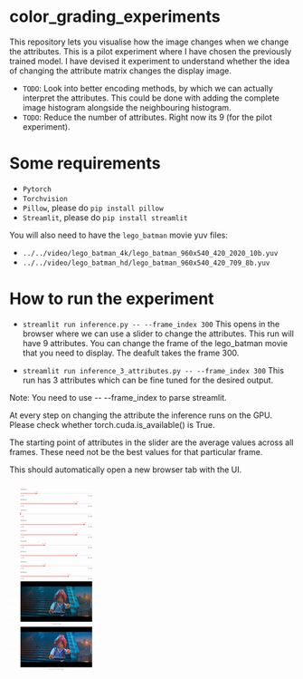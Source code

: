 # color_grading_experiments

This repository lets you visualise how the image changes when we change the attributes. This is a pilot experiment where I have chosen the previously trained model.
I have devised it experiment to understand whether the idea of changing the attribute matrix changes the display image.

* `TODO`: Look into better encoding methods, by which we can actually interpret the attributes. This could be done with adding the complete image histogram alongside the neighbouring histogram.
* `TODO`: Reduce the number of attributes. Right now its 9 (for the pilot experiment).


# Some requirements

* `Pytorch` 
* `Torchvision` 
* `Pillow`, please do `pip install pillow`  
* `Streamlit`, please do `pip install streamlit`

You will also need to have the `lego_batman` movie yuv files:

* `../../video/lego_batman_4k/lego_batman_960x540_420_2020_10b.yuv`
* `../../video/lego_batman_hd/lego_batman_960x540_420_709_8b.yuv`


#  How to run the experiment

* `streamlit run inference.py -- --frame_index 300` 
This opens in the browser where we can use a slider to change the attributes. This run will have 9 attributes.
You can change the frame of the lego_batman movie that you need to display. The deafult takes the frame 300.

* `streamlit run inference_3_attributes.py -- --frame_index 300`
This run has 3 attributes which can be fine tuned for the desired output.

Note: You need to use -- --frame_index to parse streamlit.

At every step on changing the attribute the inference runs on the GPU. Please check whether torch.cuda.is_available() is True.

The starting point of attributes in the slider are the average values across all frames. These need not be the best values for that particular frame.

This should automatically open a new browser tab with the UI.

![image](gif/gif_screencast.gif)

